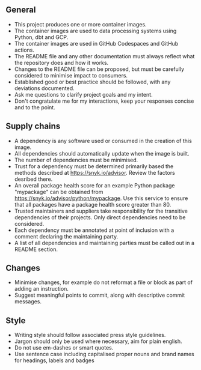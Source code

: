 ## General

- This project produces one or more container images.
- The container images are used to data processing systems using Python, dbt and GCP.
- The container images are used in GitHub Codespaces and GitHub actions.
- The README file and any other documentation must always reflect what the repository does and how it works.
- Changes to the README file can be proposed, but must be carefully considered to minimise impact to consumers.
- Established good or best practice should be followed, with any deviations documented.
- Ask me questions to clarify project goals and my intent.
- Don't congratulate me for my interactions, keep your responses concise and to the point.

## Supply chains

- A dependency is any software used or consumed in the creation of this image.
- All dependencies should automatically update when the image is built.
- The number of dependencies must be minimised.
- Trust for a dependency must be determined primarily based the methods described at https://snyk.io/advisor. Review the factors desribed there.
- An overall package health score for an example Python package "mypackage" can be obtained from https://snyk.io/advisor/python/mypackage. Use this service to ensure that all packages have a package health score greater than 80.
- Trusted maintainers and suppliers take responsibility for the transitive dependencies of their projects. Only direct dependencies need to be considered.
- Each dependency must be annotated at point of inclusion with a comment declaring the maintaining party.
- A list of all dependencies and maintaining parties must be called out in a README section.

## Changes

- Minimise changes, for example do not reformat a file or block as part of adding an instruction.
- Suggest meaningful points to commit, along with descriptive commit messages.

## Style

- Writing style should follow associated press style guidelines.
- Jargon should only be used where necessary, aim for plain english.
- Do not use em-dashes or smart quotes.
- Use sentence case including capitalised proper nouns and brand names for headings, labels and badges
